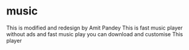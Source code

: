 # music

This is modified and redesign by Amit Pandey 
This is fast music player without ads and fast music play you can download and customise
This player

